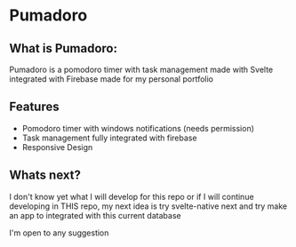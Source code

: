 # Pumadoro

## What is Pumadoro:

Pumadoro is a pomodoro timer with task management made with Svelte integrated with Firebase made for my personal portfolio

## Features

- Pomodoro timer with windows notifications (needs permission)
- Task management fully integrated with firebase
- Responsive Design

## Whats next?

I don't know yet what I will develop for this repo or if I will continue developing in THIS repo, my next idea is try svelte-native next and try make an app to integrated with this current database

I'm open to any suggestion
